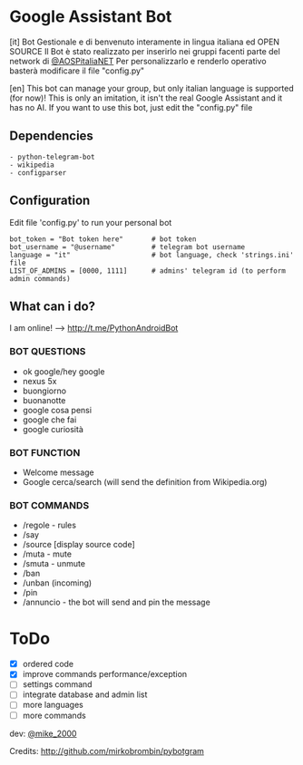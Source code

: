 # Google Assistant Bot

[it]
Bot Gestionale e di benvenuto interamente in lingua italiana ed OPEN SOURCE
Il Bot è stato realizzato per inserirlo nei gruppi facenti parte del network di [@AOSPitaliaNET](t.me\aospitaliaNET)
Per personalizzarlo e renderlo operativo basterà modificare il file "config.py"

[en]
This bot can manage your group, but only italian language is supported (for now)!
This is only an imitation, it isn't the real Google Assistant and it has no AI.
If you want to use this bot, just edit the "config.py" file

## Dependencies
```
- python-telegram-bot
- wikipedia
- configparser
```

## Configuration
Edit file 'config.py' to run your personal bot

```
bot_token = "Bot token here"       # bot token
bot_username = "@username"         # telegram bot username
language = "it"                    # bot language, check 'strings.ini' file
LIST_OF_ADMINS = [0000, 1111]      # admins' telegram id (to perform admin commands)
```

## What can i do?
I am online! --> http://t.me/PythonAndroidBot

### BOT QUESTIONS

- ok google/hey google
- nexus 5x
- buongiorno
- buonanotte
- google cosa pensi
- google che fai
- google curiosità


### BOT FUNCTION

- Welcome message
- Google cerca/search <something> (will send the definition from Wikipedia.org)


### BOT COMMANDS

- /regole - rules 
- /say <text here>
- /source [display source code]
- /muta - mute
- /smuta - unmute
- /ban
- /unban (incoming)
- /pin
- /annuncio <text here> - the bot will send and pin the message

# ToDo

- [x] ordered code
- [x] improve commands performance/exception
- [ ] settings command
- [ ] integrate database and admin list
- [ ] more languages
- [ ] more commands

dev: [@mike_2000](t.me/mike_2000)

Credits: http://github.com/mirkobrombin/pybotgram
